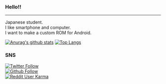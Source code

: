 ### Hello!!
---
Japanese student.  
I like smartphone and computer.  
I want to make a custom ROM for Android.  

[![Anurag's github stats](https://github-readme-stats.vercel.app/api?username=toufune&show_icons=true&theme=synthwave)](https://github.com/toufune)
[![Top Langs](https://github-readme-stats.vercel.app/api/top-langs/?username=toufune)](https://github.com/toufune)

### SNS
[![Twitter Follow](https://img.shields.io/twitter/follow/toufu14271?style=social)](https://twitter.com/toufu14271?s=09)  
[![Github Follow](https://img.shields.io/github/followers/toufune?style=social)](https://github.com/toufune/)  
[![Reddit User Karma](https://img.shields.io/reddit/user-karma/link/Toufu14721?style=social)](https://www.reddit.com/user/Toufu14721/)

<!--
**toufune/toufune** is a ✨ _special_ ✨ repository because its `README.md` (this file) appears on your GitHub profile.

Here are some ideas to get you started:

- 🔭 I’m currently working on ...
- 🌱 I’m currently learning ...
- 👯 I’m looking to collaborate on ...
- 🤔 I’m looking for help with ...
- 💬 Ask me about ...
- 📫 How to reach me: ...
- 😄 Pronouns: ...
- ⚡ Fun fact: ...
-->
